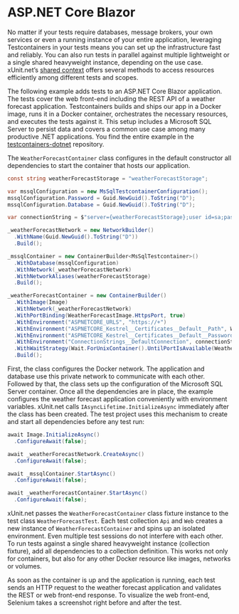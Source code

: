 # ASP.NET Core Blazor

No matter if your tests require databases, message brokers, your own services or even a running instance of your entire application, leveraging Testcontainers in your tests means you can set up the infrastructure fast and reliably. You can also run tests in parallel against multiple lightweight or a single shared heavyweight instance, depending on the use case. xUnit.net’s [shared context][xunit-shared-context] offers several methods to access resources efficiently among different tests and scopes.

The following example adds tests to an ASP.NET Core Blazor application. The tests cover the web front-end including the REST API of a weather forecast application. Testcontainers builds and ships our app in a Docker image, runs it in a Docker container, orchestrates the necessary resources, and executes the tests against it. This setup includes a Microsoft SQL Server to persist data and covers a common use case among many productive .NET applications. You find the entire example in the [testcontainers-dotnet][testcontainers-dotnet-weather-forecast-example] repository.

The `WeatherForecastContainer` class configures in the default constructor all dependencies to start the container that hosts our application.

```csharp
const string weatherForecastStorage = "weatherForecastStorage";

var mssqlConfiguration = new MsSqlTestcontainerConfiguration();
mssqlConfiguration.Password = Guid.NewGuid().ToString("D");
mssqlConfiguration.Database = Guid.NewGuid().ToString("D");

var connectionString = $"server={weatherForecastStorage};user id=sa;password={mssqlConfiguration.Password};database={mssqlConfiguration.Database}";

_weatherForecastNetwork = new NetworkBuilder()
  .WithName(Guid.NewGuid().ToString("D"))
  .Build();

_mssqlContainer = new ContainerBuilder<MsSqlTestcontainer>()
  .WithDatabase(mssqlConfiguration)
  .WithNetwork(_weatherForecastNetwork)
  .WithNetworkAliases(weatherForecastStorage)
  .Build();

_weatherForecastContainer = new ContainerBuilder()
  .WithImage(Image)
  .WithNetwork(_weatherForecastNetwork)
  .WithPortBinding(WeatherForecastImage.HttpsPort, true)
  .WithEnvironment("ASPNETCORE_URLS", "https://+")
  .WithEnvironment("ASPNETCORE_Kestrel__Certificates__Default__Path", WeatherForecastImage.CertificateFilePath)
  .WithEnvironment("ASPNETCORE_Kestrel__Certificates__Default__Password", WeatherForecastImage.CertificatePassword)
  .WithEnvironment("ConnectionStrings__DefaultConnection", connectionString)
  .WithWaitStrategy(Wait.ForUnixContainer().UntilPortIsAvailable(WeatherForecastImage.HttpsPort))
  .Build();
```

First, the class configures the Docker network. The application and database use this private network to communicate with each other. Followed by that, the class sets up the configuration of the Microsoft SQL Server container. Once all the dependencies are in place, the example configures the weather forecast application conveniently with environment variables. xUnit.net calls `IAsyncLifetime.InitializeAsync` immediately after the class has been created. The test project uses this mechanism to create and start all dependencies before any test run:

```csharp
await Image.InitializeAsync()
  .ConfigureAwait(false);

await _weatherForecastNetwork.CreateAsync()
  .ConfigureAwait(false);

await _mssqlContainer.StartAsync()
  .ConfigureAwait(false);

await _weatherForecastContainer.StartAsync()
  .ConfigureAwait(false);
```

xUnit.net passes the `WeatherForecastContainer` class fixture instance to the test class `WeatherForecastTest`. Each test collection `Api` and `Web` creates a new instance of `WeatherForecastContainer` and spins up an isolated environment. Even multiple test sessions do not interfere with each other. To run tests against a single shared heavyweight instance (collection fixture), add all dependencies to a collection definition. This works not only for containers, but also for any other Docker resource like images, networks or volumes.

As soon as the container is up and the application is running, each test sends an HTTP request to the weather forecast application and validates the REST or web front-end response. To visualize the web front-end, Selenium takes a screenshot right before and after the test.

[xunit-shared-context]: https://xunit.net/docs/shared-context
[testcontainers-dotnet-weather-forecast-example]: https://github.com/testcontainers/testcontainers-dotnet/tree/develop/examples/WeatherForecast
